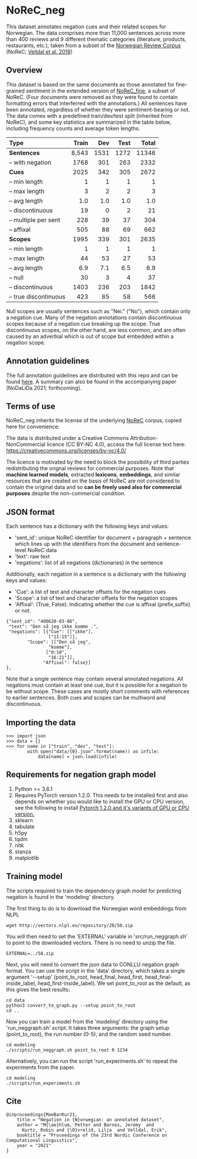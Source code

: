 # NoReC_neg

This dataset annotates negation cues and their related scopes for Norwegian. The data comprises more than 11,000 sentences across more than 400 reviews and 9 different thematic categories (literature, products, restaurants, etc.), taken from  a subset of the [Norwegian Review Corpus](https://github.com/ltgoslo/norec) (NoReC; [Velldal et al. 2018](http://www.lrec-conf.org/proceedings/lrec2018/pdf/851.pdf))


## Overview
This dataset is based on the same documents as those annotated for fine-grained sentiment in the extended version of [NoReC_fine](https://github.com/ltgoslo/norec_fine), a subset of NoReC. (Four documents were removed as they were found to contain formatting errors that interferred with the annotations.) All sentences have been annotated, regardless of whether they were sentiment-bearing or not. The data comes with a predefined train/dev/test split (inherited from NoReC), and some key statistics are summarized in the table below, including frequency counts and average token lengths.


| Type              | Train  | Dev    | Test     |  Total  |
| :--------         |-------:|-------:|-------:  |-------: |
| **Sentences**         |  8,543 |   1531  |    1272 |   11346 |
| – with negation |  1768  |   301   |    263  |   2332  |
| **Cues**           	|  2025  |  342    |    305  |   2672  |
| – min length    |  1     |  1      |    1    |   1     |
| – max length    |  3     |  2      |    2    |   3     |
| – avg length    |  1.0   |  1.0    |   1.0   |   1.0   |
| – discontinuous |  19    |  0      |   2     |   21    |
| – multiple per sent| 228 |  39     |   37    |   304   |
| – affixal       | 505    |   88    |   69    |   662   |
| **Scopes**            | 1995   |  339    |   301   |    2635 |
| – min length    | 1      |  1      |   1     |   1     |
| – max length    | 44     |  53     |  27     |  53     |
| – avg length    |  6.9   |   7.1   |  6.5    |  6.9    |
| – null          |  30    |  3      |  4      |  37     |
| – discontinuous |  1403  |  236    |  203    | 1842    |
| – true discontinuous | 423 |  85   |  58     | 566     |


Null scopes are usually sentences such as "Nei." ("No"), which contain only a negation cue. Many of the negation annotations contain discontinuous scopes because of a negation cue breaking up the scope. True discontinuous scopes, on the other hand, are less common, and are often caused by an adverbial which is out of scope but embedded within a negation scope.


## Annotation guidelines

The full annotation guidelines are distributed with this repo and can be found [here](annotation_guidelines/guidelines.md). A summary can also be found in the accompanying paper (NoDaLiDa 2021; forthcoming).

## Terms of use
NoReC_neg inherits the license of the underlying [NoReC](https://github.com/ltgoslo/norec) corpus, copied here for convenience:

The data is distributed under a Creative Commons Attribution-NonCommercial licence (CC BY-NC 4.0), access the full license text here: https://creativecommons.org/licenses/by-nc/4.0/

The licence is motivated by the need to block the possibility of third parties redistributing the orignal reviews for commercial purposes. Note that **machine learned models**, extracted **lexicons**, **embeddings**, and similar resources that are created on the basis of NoReC are not considered to contain the original data and so **can be freely used also for commercial purposes** despite the non-commercial condition.


## JSON format

Each sentence has a dictionary with the following keys and values:

* 'sent_id': unique NoReC identifier for document + paragraph + sentence which lines up with the identifiers from the document and sentence-level NoReC data
* 'text': raw text
* 'negations': list of all negations (dictionaries) in the sentence

Additionally, each negation in a sentence is a dictionary with the following keys and values:

* 'Cue': a list of text and character offsets for the negation cues
* 'Scope': a list of text and character offsets for the negation scopes
* 'Affixal': (True, False). Indicating whether the cue is affixal (prefix,suffix) or not.


```
{"sent_id": "400620-03-06",
 "text": "Den så jeg ikke komme .",
 "negations": [{"Cue": [["ikke"],
	  	        ["11:15"]],
		"Scope": [["Den så jeg",
			    "komme"],
			   ["0:10",
			    "16:21"]],
			  "Affixal": false}]
},
```

Note that a single sentence may contain several annotated negations. All negations must contain at least one cue, but it is possible for a negation to be without scope. These cases are mostly short comments with references to earlier sentences. Both cues and scopes can be multiword and discontinuous.

## Importing the data

```
>>> import json
>>> data = {}
>>> for name in ["train", "dev", "test"]:
        with open("data/{0}.json".format(name)) as infile:
            data[name] = json.load(infile)
```



## Requirements for negation graph model
1. Python >= 3.6.1
2. Requires PyTorch version 1.2.0. This needs to be installed first and also depends on whether you would like to install the GPU or CPU version, see the following to install [Pytorch 1.2.0 and it's variants of GPU or CPU version.](https://pytorch.org/get-started/previous-versions/#v120)
3. sklearn
4. tabulate
5. h5py
6. tqdm
7. nltk
8. stanza
9. matplotlib



## Training model
The scripts required to train the dependency graph model for predicting negation is found in the 'modeling' directory.

The first thing to do is to download the Norwegian word embeddings from NLPL

```
wget http://vectors.nlpl.eu/repository/20/58.zip
```

You will then need to set the 'EXTERNAL' variable in 'src/run_neggraph.sh' to point to the downloaded vectors. There is no need to unzip the file.

```
EXTERNAL=../58.zip
```

Next, you will need to convert the json data to CONLLU negation graph format. You can use the script in the 'data' directory, which takes a single argument '--setup' (point_to_root, head_final, head_first, head_final-inside_label, head_first-inside_label). We set point_to_root as the default, as this gives the best results:

```
cd data
python3 convert_to_graph.py --setup point_to_root
cd ..
```

Now you can train a model from the 'modeling' directory using the 'run_neggraph.sh' script. It takes three arguments: the graph setup (point_to_root), the run number (0-5), and the random seed number.
```
cd modeling
./scripts/run_neggraph.sh point_to_root 0 1234
```

Alternatively, you can run the script 'run_experiments.sh' to repeat the experiments from the paper.
```
cd modeling
./scripts/run_experiments.sh
```



## Cite

```
@inproceedings{MaeBarKur21,
    title = "Negation in {N}orwegian: an annotated dataset",
    author = "M{\ae}hlum, Petter and Barnes, Jeremy  and
      Kurtz, Robin and {\O}vrelid, Lilja  and Velldal, Erik",
    booktitle = "Proceedings of the 23rd Nordic Conference on Computational Linguistics",
    year = "2021"
}

```
